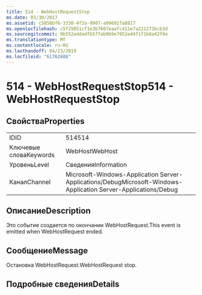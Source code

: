 ```yaml
---
title: 514 - WebHostRequestStop
ms.date: 03/30/2017
ms.assetid: c5858bf6-3330-4f2a-9907-a99692fa8817
ms.openlocfilehash: c5f29851cf1e3b7607eaafc411e7a221273bcb3d
ms.sourcegitcommit: 9b552addadfb57fab0b9e7852ed4f1f1b8a42f8e
ms.translationtype: MT
ms.contentlocale: ru-RU
ms.lasthandoff: 04/23/2019
ms.locfileid: "61762688"
---
```

# <a name="514---webhostrequeststop"></a><span data-ttu-id="f6037-102">514 - WebHostRequestStop</span><span class="sxs-lookup"><span data-stu-id="f6037-102">514 - WebHostRequestStop</span></span>
## <a name="properties"></a><span data-ttu-id="f6037-103">Свойства</span><span class="sxs-lookup"><span data-stu-id="f6037-103">Properties</span></span>  
  
|||  
|-|-|  
|<span data-ttu-id="f6037-104">ID</span><span class="sxs-lookup"><span data-stu-id="f6037-104">ID</span></span>|<span data-ttu-id="f6037-105">514</span><span class="sxs-lookup"><span data-stu-id="f6037-105">514</span></span>|  
|<span data-ttu-id="f6037-106">Ключевые слова</span><span class="sxs-lookup"><span data-stu-id="f6037-106">Keywords</span></span>|<span data-ttu-id="f6037-107">WebHost</span><span class="sxs-lookup"><span data-stu-id="f6037-107">WebHost</span></span>|  
|<span data-ttu-id="f6037-108">Уровень</span><span class="sxs-lookup"><span data-stu-id="f6037-108">Level</span></span>|<span data-ttu-id="f6037-109">Сведения</span><span class="sxs-lookup"><span data-stu-id="f6037-109">Information</span></span>|  
|<span data-ttu-id="f6037-110">Канал</span><span class="sxs-lookup"><span data-stu-id="f6037-110">Channel</span></span>|<span data-ttu-id="f6037-111">Microsoft-Windows-Application Server-Applications/Debug</span><span class="sxs-lookup"><span data-stu-id="f6037-111">Microsoft-Windows-Application Server-Applications/Debug</span></span>|  
  
## <a name="description"></a><span data-ttu-id="f6037-112">Описание</span><span class="sxs-lookup"><span data-stu-id="f6037-112">Description</span></span>  
 <span data-ttu-id="f6037-113">Это событие создается по окончании WebHostRequest.</span><span class="sxs-lookup"><span data-stu-id="f6037-113">This event is emitted when WebHostRequest ended.</span></span>  
  
## <a name="message"></a><span data-ttu-id="f6037-114">Сообщение</span><span class="sxs-lookup"><span data-stu-id="f6037-114">Message</span></span>  
 <span data-ttu-id="f6037-115">Остановка WebHostRequest.</span><span class="sxs-lookup"><span data-stu-id="f6037-115">WebHostRequest stop.</span></span>  
  
## <a name="details"></a><span data-ttu-id="f6037-116">Подробные сведения</span><span class="sxs-lookup"><span data-stu-id="f6037-116">Details</span></span>
